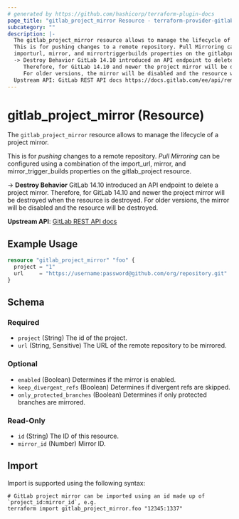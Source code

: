 ```yaml
---
# generated by https://github.com/hashicorp/terraform-plugin-docs
page_title: "gitlab_project_mirror Resource - terraform-provider-gitlab"
subcategory: ""
description: |-
  The gitlab_project_mirror resource allows to manage the lifecycle of a project mirror.
  This is for pushing changes to a remote repository. Pull Mirroring can be configured using a combination of the
  importurl, mirror, and mirrortriggerbuilds properties on the gitlabproject resource.
  -> Destroy Behavior GitLab 14.10 introduced an API endpoint to delete a project mirror.
     Therefore, for GitLab 14.10 and newer the project mirror will be destroyed when the resource is destroyed.
     For older versions, the mirror will be disabled and the resource will be destroyed.
  Upstream API: GitLab REST API docs https://docs.gitlab.com/ee/api/remote_mirrors.html
---
```


# gitlab_project_mirror (Resource)

The `gitlab_project_mirror` resource allows to manage the lifecycle of a project mirror.

This is for *pushing* changes to a remote repository. *Pull Mirroring* can be configured using a combination of the
import_url, mirror, and mirror_trigger_builds properties on the gitlab_project resource.

-> **Destroy Behavior** GitLab 14.10 introduced an API endpoint to delete a project mirror.
   Therefore, for GitLab 14.10 and newer the project mirror will be destroyed when the resource is destroyed.
   For older versions, the mirror will be disabled and the resource will be destroyed.

**Upstream API**: [GitLab REST API docs](https://docs.gitlab.com/ee/api/remote_mirrors.html)

## Example Usage

```terraform
resource "gitlab_project_mirror" "foo" {
  project = "1"
  url     = "https://username:password@github.com/org/repository.git"
}
```

<!-- schema generated by tfplugindocs -->
## Schema

### Required

- `project` (String) The id of the project.
- `url` (String, Sensitive) The URL of the remote repository to be mirrored.

### Optional

- `enabled` (Boolean) Determines if the mirror is enabled.
- `keep_divergent_refs` (Boolean) Determines if divergent refs are skipped.
- `only_protected_branches` (Boolean) Determines if only protected branches are mirrored.

### Read-Only

- `id` (String) The ID of this resource.
- `mirror_id` (Number) Mirror ID.

## Import

Import is supported using the following syntax:

```shell
# GitLab project mirror can be imported using an id made up of `project_id:mirror_id`, e.g.
terraform import gitlab_project_mirror.foo "12345:1337"
```
